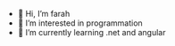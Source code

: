 - 👋 Hi, I’m farah
- 👀 I’m interested in programmation
- 🌱 I’m currently learning .net and angular

<!---
farahdkhil/farahdkhil is a ✨ special ✨ repository because its `README.md` (this file) appears on your GitHub profile.
You can click the Preview link to take a look at your changes.
--->
